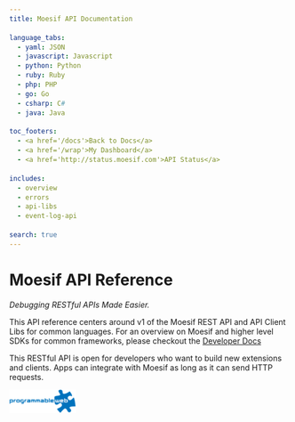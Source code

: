 ```yaml
---
title: Moesif API Documentation

language_tabs:
  - yaml: JSON
  - javascript: Javascript
  - python: Python
  - ruby: Ruby
  - php: PHP
  - go: Go
  - csharp: C#
  - java: Java

toc_footers:
  - <a href='/docs'>Back to Docs</a>
  - <a href='/wrap'>My Dashboard</a>
  - <a href='http://status.moesif.com'>API Status</a>

includes:
  - overview
  - errors
  - api-libs
  - event-log-api

search: true
---
```


# Moesif API Reference

*Debugging RESTful APIs Made Easier.*

This API reference centers around v1 of the Moesif REST API and API Client Libs for common languages.
For an overview on Moesif and higher level SDKs for common frameworks, please checkout the [Developer Docs](/docs)

This RESTful API is open for developers who want to build new extensions and clients. Apps can integrate with Moesif as long as it can send HTTP requests.

[![Moesif on Programmable Web](images/programmable-web.png)](http://www.programmableweb.com/api/moesif)
